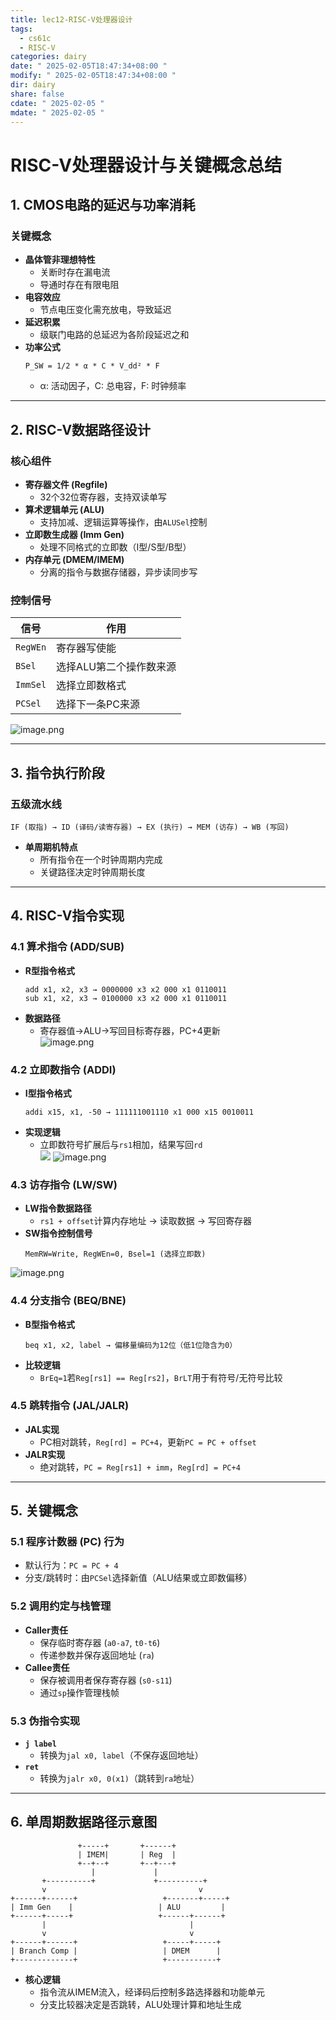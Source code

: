 ```yaml
---
title: lec12-RISC-V处理器设计
tags:
  - cs61c
  - RISC-V
categories: dairy
date: " 2025-02-05T18:47:34+08:00 "
modify: " 2025-02-05T18:47:34+08:00 "
dir: dairy
share: false
cdate: " 2025-02-05 "
mdate: " 2025-02-05 "
---
```


# RISC-V处理器设计与关键概念总结

## 1. CMOS电路的延迟与功率消耗
### 关键概念
- **晶体管非理想特性**  
  - 关断时存在漏电流  
  - 导通时存在有限电阻  
- **电容效应**  
  - 节点电压变化需充放电，导致延迟  
- **延迟积累**  
  - 级联门电路的总延迟为各阶段延迟之和  
- **功率公式**  
  ```plaintext
  P_SW = 1/2 * α * C * V_dd² * F
  ```
  - α: 活动因子，C: 总电容，F: 时钟频率

---

## 2. RISC-V数据路径设计
### 核心组件
- **寄存器文件 (Regfile)**  
  - 32个32位寄存器，支持双读单写  
- **算术逻辑单元 (ALU)**  
  - 支持加减、逻辑运算等操作，由`ALUSel`控制  
- **立即数生成器 (Imm Gen)**  
  - 处理不同格式的立即数（I型/S型/B型）  
- **内存单元 (DMEM/IMEM)**  
  - 分离的指令与数据存储器，异步读同步写  

### 控制信号
| 信号       | 作用                     |
|------------|--------------------------|
| `RegWEn`   | 寄存器写使能             |
| `BSel`     | 选择ALU第二个操作数来源  |
| `ImmSel`   | 选择立即数格式           |
| `PCSel`    | 选择下一条PC来源         |
![image.png](https://raw.githubusercontent.com/Tendourisu/images/master/202502051848020.png)

---

## 3. 指令执行阶段
### 五级流水线
```plaintext
IF (取指) → ID (译码/读寄存器) → EX (执行) → MEM (访存) → WB (写回)
```
- **单周期机特点**  
  - 所有指令在一个时钟周期内完成  
  - 关键路径决定时钟周期长度  

---

## 4. RISC-V指令实现
### 4.1 算术指令 (ADD/SUB)
- **R型指令格式**  
  ```plaintext
  add x1, x2, x3 → 0000000 x3 x2 000 x1 0110011
  sub x1, x2, x3 → 0100000 x3 x2 000 x1 0110011
  ```
- **数据路径**  
  - 寄存器值→ALU→写回目标寄存器，PC+4更新  
![image.png](https://raw.githubusercontent.com/Tendourisu/images/master/202502051942754.png)

### 4.2 立即数指令 (ADDI)
- **I型指令格式**  
  ```plaintext
  addi x15, x1, -50 → 111111001110 x1 000 x15 0010011
  ```
- **实现逻辑**  
  - 立即数符号扩展后与`rs1`相加，结果写回`rd`  
![](https://raw.githubusercontent.com/Tendourisu/images/master/202502051946121.png)
![image.png](https://raw.githubusercontent.com/Tendourisu/images/master/202502051946789.png)

### 4.3 访存指令 (LW/SW)
- **LW指令数据路径**  
  - `rs1 + offset`计算内存地址 → 读取数据 → 写回寄存器  
- **SW指令控制信号**  
  ```plaintext
  MemRW=Write, RegWEn=0, Bsel=1 (选择立即数)
  ```
![image.png](https://raw.githubusercontent.com/Tendourisu/images/master/202502052009727.png)

### 4.4 分支指令 (BEQ/BNE)
- **B型指令格式**  
  ```plaintext
  beq x1, x2, label → 偏移量编码为12位（低1位隐含为0）
  ```
- **比较逻辑**  
  - `BrEq=1`若`Reg[rs1] == Reg[rs2]`，`BrLT`用于有符号/无符号比较  

### 4.5 跳转指令 (JAL/JALR)
- **JAL实现**  
  - PC相对跳转，`Reg[rd] = PC+4`，更新`PC = PC + offset`  
- **JALR实现**  
  - 绝对跳转，`PC = Reg[rs1] + imm`，`Reg[rd] = PC+4`  

---

## 5. 关键概念
### 5.1 程序计数器 (PC) 行为
- 默认行为：`PC = PC + 4`  
- 分支/跳转时：由`PCSel`选择新值（ALU结果或立即数偏移）  

### 5.2 调用约定与栈管理
- **Caller责任**  
  - 保存临时寄存器 (`a0-a7`, `t0-t6`)  
  - 传递参数并保存返回地址 (`ra`)  
- **Callee责任**  
  - 保存被调用者保存寄存器 (`s0-s11`)  
  - 通过`sp`操作管理栈帧  

### 5.3 伪指令实现
- **`j label`**  
  - 转换为`jal x0, label`（不保存返回地址）  
- **`ret`**  
  - 转换为`jalr x0, 0(x1)`（跳转到`ra`地址）  

---

## 6. 单周期数据路径示意图
```plaintext
               +-----+       +------+
               | IMEM|       | Reg  |
               +--+--+       +--+---+
                  |             |
       +----------+             +----------+
       v                                  v
+------+------+                   +-------+-----+
| Imm Gen    |                   | ALU         |
+------+-----+                   +------+------+
       |                                |
       v                                v
+------+------+                   +-----+-----+
| Branch Comp |                   | DMEM      |
+-------------+                   +-----------+
```
- **核心逻辑**  
  - 指令流从IMEM流入，经译码后控制多路选择器和功能单元  
  - 分支比较器决定是否跳转，ALU处理计算和地址生成  
